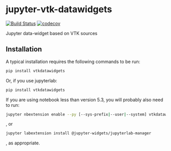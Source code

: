 
# jupyter-vtk-datawidgets

[![Build Status](https://travis-ci.org/vidartf/vtkdatawidgets.svg?branch=master)](https://travis-ci.org/vidartf/vtkdatawidgets)
[![codecov](https://codecov.io/gh/vidartf/vtkdatawidgets/branch/master/graph/badge.svg)](https://codecov.io/gh/vidartf/vtkdatawidgets)


Jupyter data-widget based on VTK sources

## Installation

A typical installation requires the following commands to be run:

```bash
pip install vtkdatawidgets
```

Or, if you use jupyterlab:

```bash
pip install vtkdatawidgets
```

If you are using notebook less than version 5.3, you will probably also need to run:

```bash
jupyter nbextension enable --py [--sys-prefix|--user|--system] vtkdatawidgets
```

, or

```bash
jupyter labextension install @jupyter-widgets/jupyterlab-manager
```

, as appropriate.

